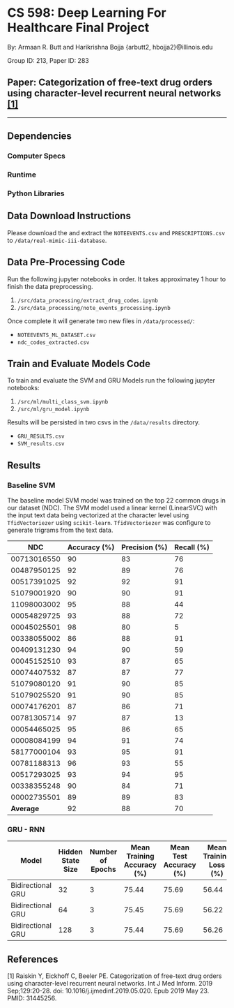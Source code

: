 # CS 598: Deep Learning For Healthcare Final Project

By: Armaan R. Butt and Harikrishna Bojja
{arbutt2, hbojja2}@illinois.edu

Group ID: 213, Paper ID: 283

## Paper: Categorization of free-text drug orders using character-level recurrent neural networks [[1]](#1)

---

## Dependencies

### Computer Specs

### Runtime

### Python Libraries

## Data Download Instructions

Please download the and extract the `NOTEEVENTS.csv` and `PRESCRIPTIONS.csv` to `/data/real-mimic-iii-database`.

## Data Pre-Processing Code

Run the following jupyter notebooks in order. It takes approximatey 1 hour to finish the data preprocessing.

1. `/src/data_processing/extract_drug_codes.ipynb`
2. `/src/data_processing/note_events_processing.ipynb`

Once complete it will generate two new files in `/data/processed/`:

- `NOTEEVENTS_ML_DATASET.csv`
- `ndc_codes_extracted.csv`

## Train and Evaluate Models Code

To train and evaluate the SVM and GRU Models run the following jupyter notebooks:

1. `/src/ml/multi_class_svm.ipynb`
2. `/src/ml/gru_model.ipynb`

Results will be persisted in two csvs in the `/data/results` directory.

- `GRU_RESULTS.csv`
- `SVM_results.csv`

## Results

### Baseline SVM

The baseline model SVM model was trained on the top 22 common drugs in our dataset (NDC). The SVM model used a linear kernel (LinearSVC) with the input text data being vectorized at the character level using `TfidVectoriezer` using `scikit-learn`. `TfidVectoriezer` was configure to generate trigrams from the text data.

| NDC         | Accuracy (%) | Precision (%) | Recall (%) |
| ----------- | ------------ | ------------- | ---------- |
| 00713016550 | 90           | 83            | 76         |
| 00487950125 | 92           | 89            | 76         |
| 00517391025 | 92           | 92            | 91         |
| 51079001920 | 90           | 90            | 91         |
| 11098003002 | 95           | 88            | 44         |
| 00054829725 | 93           | 88            | 72         |
| 00045025501 | 98           | 80            | 5          |
| 00338055002 | 86           | 88            | 91         |
| 00409131230 | 94           | 90            | 59         |
| 00045152510 | 93           | 87            | 65         |
| 00074407532 | 87           | 87            | 77         |
| 51079080120 | 91           | 90            | 85         |
| 51079025520 | 91           | 90            | 85         |
| 00074176201 | 87           | 86            | 71         |
| 00781305714 | 97           | 87            | 13         |
| 00054465025 | 95           | 86            | 65         |
| 00008084199 | 94           | 91            | 74         |
| 58177000104 | 93           | 95            | 91         |
| 00781188313 | 96           | 93            | 55         |
| 00517293025 | 93           | 94            | 95         |
| 00338355248 | 90           | 84            | 71         |
| 00002735501 | 89           | 89            | 83         |
| **Average** | 92           | 88            | 70         |

### GRU - RNN

| Model             | Hidden State Size | Number of Epochs | Mean Training Accuracy (%) | Mean Test Accuracy (%) | Mean Training Loss (%) | Mean Test Loss (%) |
| ----------------- | ----------------- | ---------------- | -------------------------- | ---------------------- | ---------------------- | ------------------ |
| Bidirectional GRU | 32                | 3                | 75.44                      | 75.69                  | 56.44                  | 55.49              |
| Bidirectional GRU | 64                | 3                | 75.45                      | 75.69                  | 56.22                  | 55.52              |
| Bidirectional GRU | 128               | 3                | 75.44                      | 75.69                  | 56.26                  | 55.66              |

## References

<a id="1">[1]</a>
Raiskin Y, Eickhoff C, Beeler PE. Categorization of free-text drug orders using character-level recurrent neural networks. Int J Med Inform. 2019 Sep;129:20-28. doi: 10.1016/j.ijmedinf.2019.05.020. Epub 2019 May 23. PMID: 31445256.
